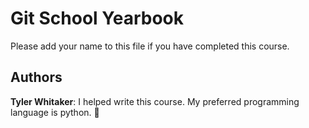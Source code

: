 # Git School Yearbook
Please add your name to this file if you have completed this course. 

## Authors
**Tyler Whitaker**: I helped write this course. My preferred programming language is python. 🐍